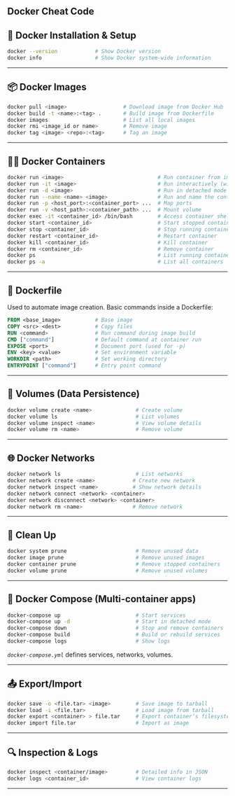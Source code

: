 Docker Cheat Code
---

## 🐳 **Docker Installation & Setup**

```bash
docker --version            # Show Docker version
docker info                 # Show Docker system-wide information
```

---

## 📦 **Docker Images**

```bash
docker pull <image>                  # Download image from Docker Hub
docker build -t <name>:<tag> .       # Build image from Dockerfile
docker images                        # List all local images
docker rmi <image_id or name>        # Remove image
docker tag <image> <repo>:<tag>      # Tag an image
```

---

## 🏃‍♂️ **Docker Containers**

```bash
docker run <image>                              # Run container from image
docker run -it <image>                          # Run interactively (with terminal)
docker run -d <image>                           # Run in detached mode
docker run --name <name> <image>                # Run and name the container
docker run -p <host_port>:<container_port> ...  # Map ports
docker run -v <host_path>:<container_path> ...  # Mount volume
docker exec -it <container_id> /bin/bash        # Access container shell
docker start <container_id>                     # Start stopped container
docker stop <container_id>                      # Stop running container
docker restart <container_id>                   # Restart container
docker kill <container_id>                      # Kill container
docker rm <container_id>                        # Remove container
docker ps                                       # List running containers
docker ps -a                                    # List all containers
```

---

## 📝 **Dockerfile**

Used to automate image creation. Basic commands inside a Dockerfile:

```Dockerfile
FROM <base_image>           # Base image
COPY <src> <dest>           # Copy files
RUN <command>               # Run command during image build
CMD ["command"]             # Default command at container run
EXPOSE <port>               # Document port (used for -p)
ENV <key> <value>           # Set environment variable
WORKDIR <path>              # Set working directory
ENTRYPOINT ["command"]      # Entry point command
```

---

## 📂 **Volumes (Data Persistence)**

```bash
docker volume create <name>              # Create volume
docker volume ls                         # List volumes
docker volume inspect <name>             # View volume details
docker volume rm <name>                  # Remove volume
```

---

## 🌐 **Docker Networks**

```bash
docker network ls                        # List networks
docker network create <name>            # Create new network
docker network inspect <name>           # Show network details
docker network connect <network> <container>
docker network disconnect <network> <container>
docker network rm <name>                # Remove network
```

---

## 🧹 **Clean Up**

```bash
docker system prune                      # Remove unused data
docker image prune                       # Remove unused images
docker container prune                   # Remove stopped containers
docker volume prune                      # Remove unused volumes
```

---

## 🐳 **Docker Compose (Multi-container apps)**

```bash
docker-compose up                        # Start services
docker-compose up -d                     # Start in detached mode
docker-compose down                      # Stop and remove containers
docker-compose build                     # Build or rebuild services
docker-compose logs                      # Show logs
```

*`docker-compose.yml`* defines services, networks, volumes.

---

## 📤 **Export/Import**

```bash
docker save -o <file.tar> <image>        # Save image to tarball
docker load -i <file.tar>                # Load image from tarball
docker export <container> > file.tar     # Export container’s filesystem
docker import file.tar                   # Import as image
```

---

## 🔍 **Inspection & Logs**

```bash
docker inspect <container/image>         # Detailed info in JSON
docker logs <container_id>               # View container logs
```

---
